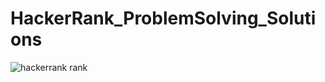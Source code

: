 # HackerRank_ProblemSolving_Solutions
![hackerrank rank](https://user-images.githubusercontent.com/40190772/50935766-caf08400-1475-11e9-9de6-e854d56a808b.PNG)
